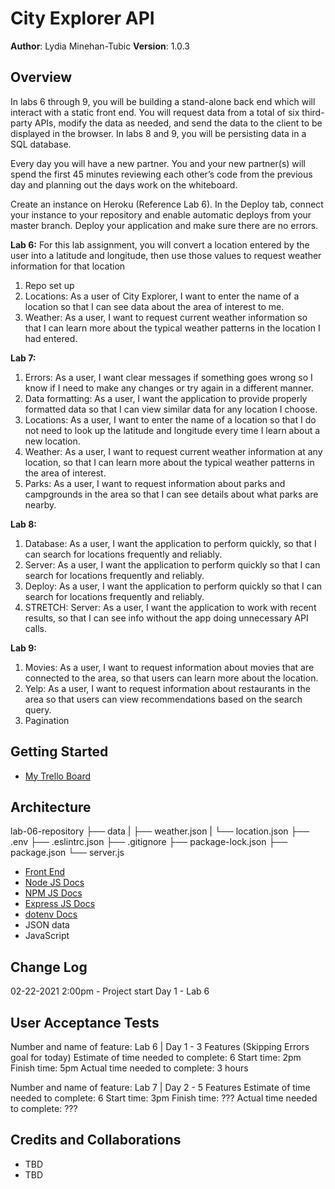 # City Explorer API

**Author**: Lydia Minehan-Tubic
**Version**: 1.0.3 

## Overview

In labs 6 through 9, you will be building a stand-alone back end which will interact with a static front end. You will request data from a total of six third-party APIs, modify the data as needed, and send the data to the client to be displayed in the browser. In labs 8 and 9, you will be persisting data in a SQL database.

Every day you will have a new partner. You and your new partner(s) will spend the first 45 minutes reviewing each other’s code from the previous day and planning out the days work on the whiteboard.

Create an instance on Heroku (Reference Lab 6). In the Deploy tab, connect your instance to your repository and enable automatic deploys from your master branch. Deploy your application and make sure there are no errors.

**Lab 6:**
For this lab assignment, you will convert a location entered by the user into a latitude and longitude, then use those values to request weather information for that location
1. Repo set up
2. Locations: As a user of City Explorer, I want to enter the name of a location so that I can see data about the area of interest to me.
3. Weather: As a user, I want to request current weather information so that I can learn more about the typical weather patterns in the location I had entered.


**Lab 7:**
1. Errors: As a user, I want clear messages if something goes wrong so I know if I need to make any changes or try again in a different manner.
2. Data formatting: As a user, I want the application to provide properly formatted data so that I can view similar data for any location I choose.
3. Locations: As a user, I want to enter the name of a location so that I do not need to look up the latitude and longitude every time I learn about a new location.
4. Weather: As a user, I want to request current weather information at any location, so that I can learn more about the typical weather patterns in the area of interest.
5. Parks: As a user, I want to request information about parks and campgrounds in the area so that I can see details about what parks are nearby.

**Lab 8:**
1. Database: As a user, I want the application to perform quickly, so that I can search for locations frequently and reliably.
2. Server: As a user, I want the application to perform quickly so that I can search for locations frequently and reliably.
3. Deploy: As a user, I want the application to perform quickly so that I can search for locations frequently and reliably.
4. STRETCH: Server: As a user, I want the application to work with recent results, so that I can see info without the app doing unnecessary API calls.

**Lab 9:** 
1. Movies: As a user, I want to request information about movies that are connected to the area, so that users can learn more about the location.
2. Yelp: As a user, I want to request information about restaurants in the area so that users can view recommendations based on the search query.
3. Pagination

## Getting Started

* [My Trello Board](https://trello.com/b/sSaHEaTj/lab-6-9-city-explorer-trello-board)

## Architecture

lab-06-repository
   ├── data
   |     ├── weather.json
   |     └── location.json
   ├── .env
   ├── .eslintrc.json
   ├── .gitignore
   ├── package-lock.json
   ├── package.json
   └── server.js

* [Front End](https://codefellows.github.io/code-301-guide/curriculum/city-explorer-app/front-end/)
* [Node JS Docs](https://nodejs.org/en/)
* [NPM JS Docs](https://docs.npmjs.com/)
* [Express JS Docs](http://expressjs.com/en/4x/api.html)
* [dotenv Docs](https://www.npmjs.com/package/dotenv)
* JSON data
* JavaScript

## Change Log

02-22-2021 2:00pm - Project start Day 1 - Lab 6

## User Acceptance Tests
Number and name of feature: Lab 6 | Day 1 - 3 Features (Skipping Errors goal for today)
Estimate of time needed to complete: 6
Start time: 2pm
Finish time: 5pm
Actual time needed to complete: 3 hours

Number and name of feature: Lab 7 | Day 2 - 5 Features
Estimate of time needed to complete: 6
Start time: 3pm
Finish time: ???
Actual time needed to complete: ???

## Credits and Collaborations
* TBD
* TBD
